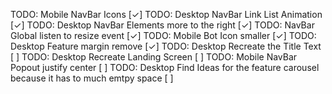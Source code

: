 TODO: Mobile NavBar Icons [✓]
TODO: Desktop NavBar Link List Animation [✓]
TODO: Desktop NavBar Elements more to the right [✓]
TODO: NavBar Global listen to resize event [✓]
TODO: Mobile Bot Icon smaller [✓]
TODO: Desktop Feature margin remove [✓]
TODO: Desktop Recreate the Title Text [ ]
TODO: Desktop Recreate Landing Screen [ ]
TODO: Mobile NavBar Popout justify center [ ]
TODO: Desktop Find Ideas for the feature carousel because it has to much emtpy space [ ]
